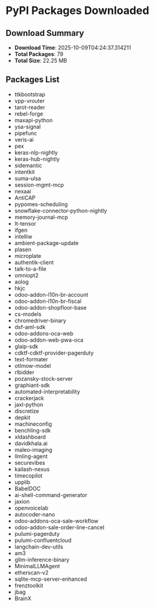 # PyPI Packages Downloaded

## Download Summary
- **Download Time**: 2025-10-09T04:24:37.314211
- **Total Packages**: 79
- **Total Size**: 22.25 MB

## Packages List
- ttkbootstrap
- vpp-vrouter
- tarot-reader
- rebel-forge
- maxapi-python
- ysa-signal
- pipefunc
- veris-ai
- pex
- keras-nlp-nightly
- keras-hub-nightly
- sidemantic
- intentkit
- suma-ulsa
- session-mgmt-mcp
- nexaai
- AntiCAP
- pypomes-scheduling
- snowflake-connector-python-nightly
- memory-journal-mcp
- lt-tensor
- ifgen
- intelliw
- ambient-package-update
- plasen
- microplate
- authentik-client
- talk-to-a-file
- omniopt2
- aolog
- hkjc
- odoo-addon-l10n-br-account
- odoo-addon-l10n-br-fiscal
- odoo-addon-shopfloor-base
- cs-models
- chromedriver-binary
- dsf-aml-sdk
- odoo-addons-oca-web
- odoo-addon-web-pwa-oca
- glaip-sdk
- cdktf-cdktf-provider-pagerduty
- text-formater
- otlmow-model
- rlbidder
- pozansky-stock-server
- graphiant-sdk
- automated-interpretability
- crackerjack
- jaxl-python
- discretize
- depkit
- machineconfig
- benchling-sdk
- xldashboard
- davidkhala.ai
- maleo-imaging
- llmling-agent
- securevibes
- kailash-nexus
- timecopilot
- upplib
- BabelDOC
- ai-shell-command-generator
- jaxion
- openvoicelab
- autocoder-nano
- odoo-addons-oca-sale-workflow
- odoo-addon-sale-order-line-cancel
- pulumi-pagerduty
- pulumi-confluentcloud
- langchain-dev-utils
- am3
- gllm-inference-binary
- MinimalLLMAgent
- etherscan-v2
- sqlite-mcp-server-enhanced
- frenztoolkit
- jbag
- BrainX
